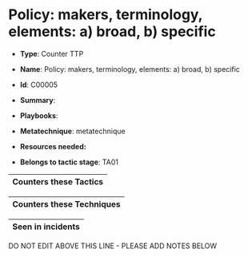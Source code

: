 # Policy: makers, terminology, elements: a) broad, b) specific

* **Type**: Counter TTP

* **Name**: Policy: makers, terminology, elements: a) broad, b) specific

* **Id**: C00005

* **Summary**: 

* **Playbooks**: 

* **Metatechnique**: metatechnique

* **Resources needed:** 

* **Belongs to tactic stage**: TA01


| Counters these Tactics |
| ---------------------- |



| Counters these Techniques |
| ------------------------- |



| Seen in incidents |
| ----------------- |


DO NOT EDIT ABOVE THIS LINE - PLEASE ADD NOTES BELOW
